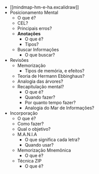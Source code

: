 - [[mindmap-hm-e-ha.excalidraw]]
- Posicionamento Mental
	- O que é?
	- CEL?
	- Principais erros?
	- **Anotações**
		- O que é?
		- Tipos?
	- Buscar Informações
		- O que buscar?
- Revisões
	- Memorização
		- Tipos de memória, e efeitos?
	- Teoria de Hermann Ebbinghaus? 
	- Analogia das árvores?
	- Recapitulação mental?
		- O que é?
		- Quando fazer?
		- Por quanto tempo fazer?
		- Analogia do Mar de Informações?
- Incorporação
	- O que é?
	- Como fazer?
	- Qual o objetivo?
	- M.A.N.I.A
		- O que significa cada letra?
		- Quando usar?
	- Memorização Mnemônica
		- O que é?
	- Técnica ZIP
		- O que é?